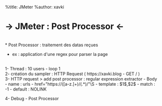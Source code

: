 %title: JMeter
%author: xavki

-> JMeter : Post Processor <-
========


<br>
* Post Processor : traitement des datas reçues

* ex : application d'une regex pour parser la page

<br>
1- Thread : 10 users - loop 1

<br>
2- création du sampler : HTTP Request ( https://xavki.blog - GET / )

<br>
3- HTTP request > add post processor : regular expression extractor
  - Body
  - name : urls
  - href="https://([a-z.]+)/(.*)/"\S
  - template : $1$,$2$
  - match : -1
  - default : NOLINK

4- Debug - Post Processor
